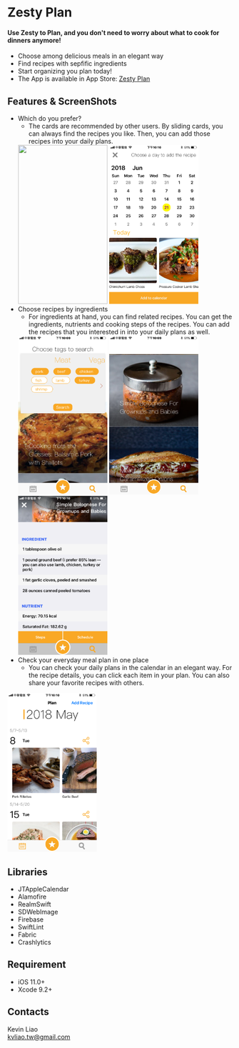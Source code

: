 Zesty Plan
=========================

#### Use Zesty to Plan, and you don't need to worry about what to cook for dinners anymore! <br />
* Choose among delicious meals in an elegant way
* Find recipes with sepfific ingredients
* Start organizing you plan today!
* The App is available in App Store: [Zesty Plan](https://itunes.apple.com/tw/app/zesty-plan/id1390442104?mt=8)

## Features & ScreenShots
* Which do you prefer? 
    * The cards are recommended by other users. By sliding cards, you can always find the recipes you like. Then, you can add those recipes into your daily plans.
    <img src="https://github.com/kvl39/MealPlan/blob/master/ScreenShots/IMB_ehsHYe.GIF" width="200" height="356" align=center/>
    <img src="https://github.com/kvl39/MealPlan/blob/master/ScreenShots/IMG_0107.PNG" width="200" height="356" align=center/>
* Choose recipes by ingredients
    * For ingredients at hand, you can find related recipes. You can get the ingredients, nutrients and cooking steps of the recipes. You can add the recipes  that you interested in into your daily plans as well.
    <img src="https://github.com/kvl39/MealPlan/blob/master/ScreenShots/IMG_0104.PNG" width="200" height="356" align=center/>
    <img src="https://github.com/kvl39/MealPlan/blob/master/ScreenShots/IMG_0105.PNG" width="200" height="356" align=center/>
    <img src="https://github.com/kvl39/MealPlan/blob/master/ScreenShots/IMG_0106.PNG" width="200" height="356" align=center/>
* Check your everyday meal plan in one place
    * You can check your daily plans in the calendar in an elegant way. For the recipe details, you can click each item in your plan. You can also share your favorite recipes with others.
<img src="https://github.com/kvl39/MealPlan/blob/master/ScreenShots/IMG_0108.PNG" width="200" height="356" align=center/>

## Libraries
* JTAppleCalendar
* Alamofire
* RealmSwift
* SDWebImage
* Firebase
* SwiftLint
* Fabric
* Crashlytics

## Requirement
* iOS 11.0+
* Xcode 9.2+

## Contacts
Kevin Liao <br />
kvliao.tw@gmail.com

